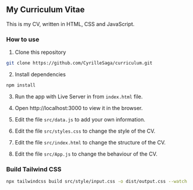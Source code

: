 ## My Curriculum Vitae

This is my CV, written in HTML, CSS and JavaScript.

### How to use

1. Clone this repository

```bash
git clone https://github.com/CyrilleSaga/curriculum.git
```

2. Install dependencies

```bash
npm install
```

3. Run the app with Live Server in from `index.html` file.

4. Open http://localhost:3000 to view it in the browser.

5. Edit the file `src/data.js` to add your own information.

6. Edit the file `src/styles.css` to change the style of the CV.

7. Edit the file `src/index.html` to change the structure of the CV.

8. Edit the file `src/App.js` to change the behaviour of the CV.

### Build Tailwind CSS

```bash
npx tailwindcss build src/style/input.css -o dist/output.css --watch
```
